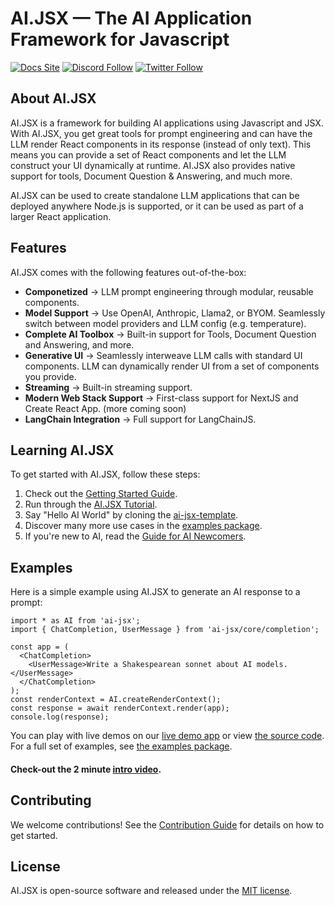 # AI.JSX — The AI Application Framework for Javascript

[![Docs Site](https://img.shields.io/badge/Docs%20Site-docs.ai--jsx.com-orange)](https://docs.ai-jsx.com)
[![Discord Follow](https://dcbadge.vercel.app/api/server/MsKAeKF8kU?style=flat)](https://discord.gg/MsKAeKF8kU)
[![Twitter Follow](https://img.shields.io/twitter/follow/fixieai?style=social)](https://twitter.com/fixieai)

## About AI.JSX

AI.JSX is a framework for building AI applications using Javascript and JSX. With AI.JSX, you get great tools for prompt engineering and can have the LLM render React components in its response (instead of only text). This means you can provide a set of React components and let the LLM construct your UI dynamically at runtime. AI.JSX also provides native support for tools, Document Question & Answering, and much more.

AI.JSX can be used to create standalone LLM applications that can be deployed anywhere Node.js is supported, or it can be used as part of a larger React application.

## Features

AI.JSX comes with the following features out-of-the-box:

- **Componetized** → LLM prompt engineering through modular, reusable components.
- **Model Support** → Use OpenAI, Anthropic, Llama2, or BYOM. Seamlessly switch between model providers and LLM config (e.g. temperature).
- **Complete AI Toolbox** → Built-in support for Tools, Document Question and Answering, and more.
- **Generative UI** → Seamlessly interweave LLM calls with standard UI components. LLM can dynamically render UI from a set of components you provide.
- **Streaming** → Built-in streaming support.
- **Modern Web Stack Support** → First-class support for NextJS and Create React App. (more coming soon)
- **LangChain Integration** → Full support for LangChainJS.

## Learning AI.JSX

To get started with AI.JSX, follow these steps:

1. Check out the [Getting Started Guide](https://docs.ai-jsx.com/getting-started).
1. Run through the [AI.JSX Tutorial](https://docs.ai-jsx.com/category/tutorial).
1. Say "Hello AI World" by cloning the [ai-jsx-template](https://github.com/fixie-ai/ai-jsx-template).
1. Discover many more use cases in the [examples package](https://github.com/fixie-ai/ai-jsx/tree/main/packages/examples).
1. If you're new to AI, read the [Guide for AI Newcomers](https://docs.ai-jsx.com/guides/brand-new).

## Examples

Here is a simple example using AI.JSX to generate an AI response to a prompt:

```tsx
import * as AI from 'ai-jsx';
import { ChatCompletion, UserMessage } from 'ai-jsx/core/completion';

const app = (
  <ChatCompletion>
    <UserMessage>Write a Shakespearean sonnet about AI models.</UserMessage>
  </ChatCompletion>
);
const renderContext = AI.createRenderContext();
const response = await renderContext.render(app);
console.log(response);
```

You can play with live demos on our [live demo app](https://ai-jsx-nextjs-demo.vercel.app/) or view [the source code](./packages/nextjs-demo/).
For a full set of examples, see [the examples package](https://github.com/fixie-ai/ai-jsx/tree/main/packages/examples).

#### Check-out the 2 minute [intro video](https://github.com/fixie-ai/ai-jsx/assets/476553/301b79e4-7023-4adc-a3a5-72d5b7af0cde).

## Contributing

We welcome contributions! See the [Contribution Guide](packages/docs/docs/contributing/index.md) for details on how to get started.

## License

AI.JSX is open-source software and released under the [MIT license](https://opensource.org/license/mit).
